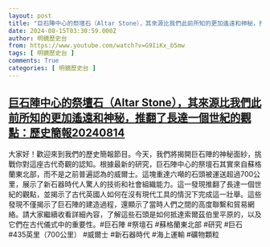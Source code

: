 ```yaml
---
layout: post
title: "巨石陣中心的祭壇石（Altar Stone），其來源比我們此前所知的更加遙遠和神秘，推翻了長達一個世紀的觀點：歷史簡報20240814"
date: 2024-08-15T03:30:59.000Z
author: 明鏡歷史台
from: https://www.youtube.com/watch?v=G9IiKx_b5mw
tags: [ 明鏡歷史台 ]
comments: True
categories: [ 明鏡歷史台 ]
---
```

<!--1723692659000-->
[巨石陣中心的祭壇石（Altar Stone），其來源比我們此前所知的更加遙遠和神秘，推翻了長達一個世紀的觀點：歷史簡報20240814](https://www.youtube.com/watch?v=G9IiKx_b5mw)
------

<div>
大家好！歡迎來到我們的歷史簡報節目。今天，我們將揭開巨石陣的神秘面紗，挑戰你對這座古代奇觀的認知。根據最新的研究，巨石陣中心的祭壇石其實來自蘇格蘭東北部，而不是之前普遍認為的威爾士。這塊重達六噸的石頭被運送超過700公里，展示了新石器時代人驚人的技術和社會組織能力。這一發現推翻了長達一個世紀的觀點，並揭示了古代英國人如何在沒有現代工具的情況下完成這一壯舉。這些發現不僅揭示了巨石陣的建造過程，還顯示了當時人們之間的高度聯繫和貿易網絡。請大家繼續收看詳細內容，了解這些石頭是如何抵達索爾茲伯里平原的，以及它們在古代儀式中的重要性。#巨石陣 #祭壇石 #蘇格蘭東北部 #研究 #巨石 #435英里（700公里） #威爾士 #新石器時代 #海上運輸 #礦物顆粒
</div>
